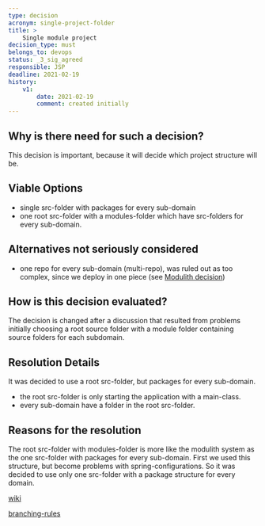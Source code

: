 ```yaml
---
type: decision
acronym: single-project-folder
title: >
    Single module project
decision_type: must
belongs_to: devops
status: _3_sig_agreed
responsible: JSP
deadline: 2021-02-19
history:
    v1:
        date: 2021-02-19
        comment: created initially
---
```


## Why is there need for such a decision?

This decision is important, because it will decide which project structure will be. 


## Viable Options

* single src-folder with packages for every sub-domain
* one root src-folder with a modules-folder which have src-folders for every sub-domain.


## Alternatives not seriously considered

* one repo for every sub-domain (multi-repo), was ruled out as too complex, since we deploy in one piece 
    (see [Modulith decision](./modulith))


## How is this decision evaluated?

The decision is changed after a discussion that resulted from problems initially choosing a root source folder with a module folder containing source folders for each subdomain.
 
## Resolution Details

It was decided to use a root src-folder, but packages for every sub-domain.
* the root src-folder is only starting the application with a main-class. 
* every sub-domain have a folder in the root src-folder. 

## Reasons for the resolution

The root src-folder with modules-folder is more like the modulith system as the one src-folder with packages
for every sub-domain. First we used this structure, but become problems with spring-configurations. So it was decided to use only one src-folder
with a package structure for every domain.

[wiki](https://github.com/EVATool/evatool-backend/wiki/Repo-structure)

[branching-rules](https://evatool.github.io/fae-architecture-log/decisions/branching-strategy.html)
